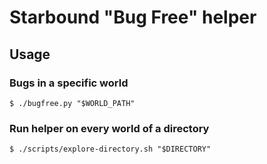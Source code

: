 # Starbound "Bug Free" helper

## Usage

### Bugs in a specific world

```console
$ ./bugfree.py "$WORLD_PATH"
```

### Run helper on every world of a directory

```console
$ ./scripts/explore-directory.sh "$DIRECTORY"
```
